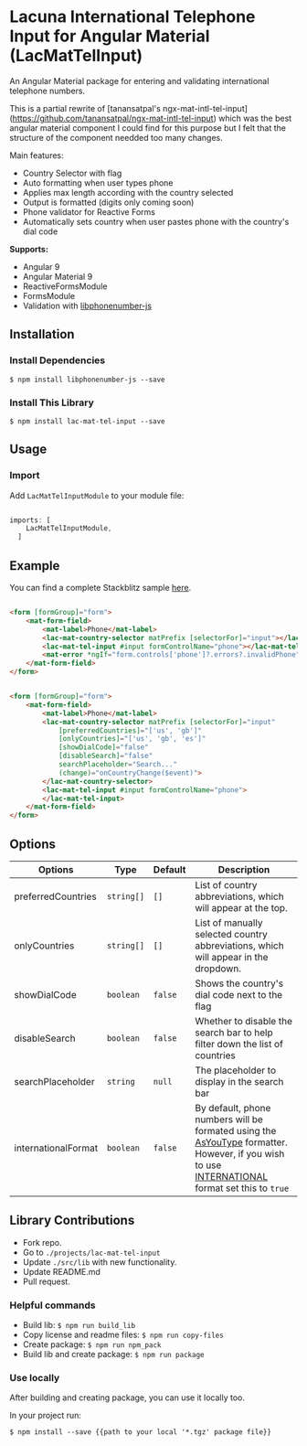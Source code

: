 # Lacuna International Telephone Input for Angular Material (LacMatTelInput)

An Angular Material package for entering and validating international telephone numbers. 

This is a partial rewrite of [tanansatpal's ngx-mat-intl-tel-input] (https://github.com/tanansatpal/ngx-mat-intl-tel-input) which was the best angular material component I could find for this purpose 
but I felt that the structure of the component needded too many changes.

Main features: 

- Country Selector with flag
- Auto formatting when user types phone
- Applies max length according with the country selected
- Output is formatted (digits only coming soon)
- Phone validator for Reactive Forms
- Automatically sets country when user pastes phone with the country's dial code

**Supports:**

- Angular 9
- Angular Material 9
- ReactiveFormsModule
- FormsModule
- Validation with [libphonenumber-js](https://github.com/catamphetamine/libphonenumber-js)

## Installation

### Install Dependencies

```$ npm install libphonenumber-js --save```

### Install This Library

```$ npm install lac-mat-tel-input --save```

## Usage

### Import

Add ```LacMatTelInputModule``` to your module file:

```javascript

imports: [
    LacMatTelInputModule,
  ]

```

## Example

You can find a complete Stackblitz sample [here](https://stackblitz.com/edit/lac-mat-tel-input-sample).

```html

<form [formGroup]="form">
	<mat-form-field>
		<mat-label>Phone</mat-label>
		<lac-mat-country-selector matPrefix [selectorFor]="input"></lac-mat-country-selector>
		<lac-mat-tel-input #input formControlName="phone"></lac-mat-tel-input>
		<mat-error *ngIf="form.controls['phone']?.errors?.invalidPhone">Invalid phone</mat-error>
    </mat-form-field>
</form>

```

```html

<form [formGroup]="form">
	<mat-form-field>
		<mat-label>Phone</mat-label>
		<lac-mat-country-selector matPrefix [selectorFor]="input"
			[preferredCountries]="['us', 'gb']"
			[onlyCountries]="['us', 'gb', 'es']"
			[showDialCode]="false"
			[disableSearch]="false"
			searchPlaceholder="Search..."
			(change)="onCountryChange($event)">
		</lac-mat-country-selector>
		<lac-mat-tel-input #input formControlName="phone">
		</lac-mat-tel-input>
    </mat-form-field>
</form>

```

## Options

| Options                       | Type                   | Default            | Description                                                                         |
| ------------------------------|------------------------|--------------------|-------------------------------------------------------------------------------------|
| preferredCountries            | ```string[]```         | ```[]```           | List of country abbreviations, which will appear at the top.                        |
| onlyCountries                 | ```string[]```         | ```[]```           | List of manually selected country abbreviations, which will appear in the dropdown. |
| showDialCode             		| ```boolean```          | ```false```        | Shows the country's dial code next to the flag                      				|
| disableSearch                 | ```boolean```          | ```false```        | Whether to disable the search bar to help filter down the list of countries         |
| searchPlaceholder             | ```string```           | ```null```         | The placeholder to display in the search bar 										|
| internationalFormat           | ```boolean```          | ```false```        | By default, phone numbers will be formated using the [AsYouType](https://github.com/catamphetamine/libphonenumber-js/#as-you-type-formatter) formatter. However, if you wish to use [INTERNATIONAL](https://github.com/catamphetamine/libphonenumber-js/#phonenumber) format set this to `true`										|

## Library Contributions

- Fork repo.
- Go to ```./projects/lac-mat-tel-input```
- Update ```./src/lib``` with new functionality.
- Update README.md
- Pull request.

### Helpful commands

- Build lib: ```$ npm run build_lib```
- Copy license and readme files: ```$ npm run copy-files```
- Create package: ```$ npm run npm_pack```
- Build lib and create package: ```$ npm run package```

### Use locally

After building and creating package, you can use it locally too.

In your project run:

```$ npm install --save {{path to your local '*.tgz' package file}}```
